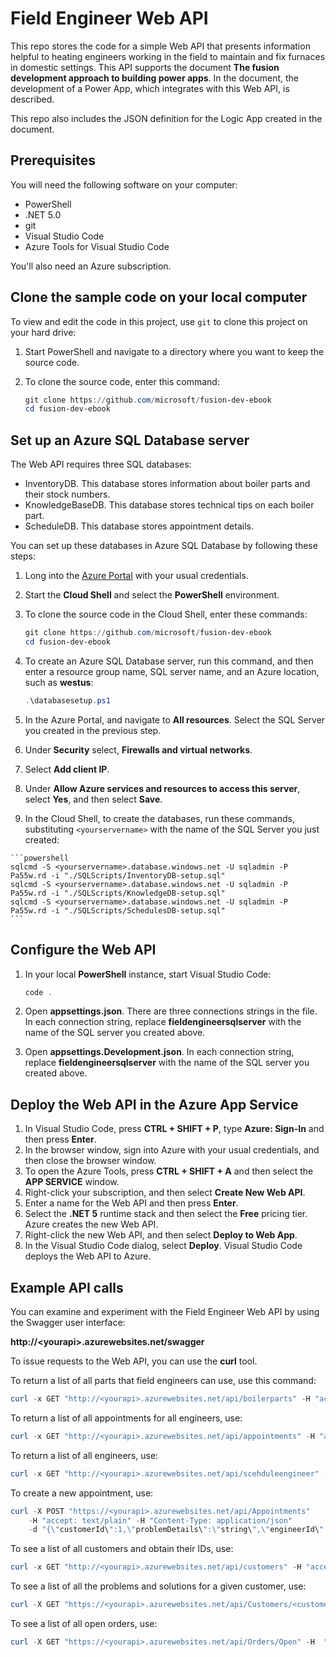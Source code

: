 # Field Engineer Web API

This repo stores the code for a simple Web API that presents information helpful to heating engineers working in the field to maintain and fix furnaces in domestic settings. This API supports the document **The fusion development approach to building power apps**. In the document, the development of a Power App, which integrates with this Web API, is described.

This repo also includes the JSON definition for the Logic App created in the document.

## Prerequisites

You will need the following software on your computer:

- PowerShell
- .NET 5.0
- git
- Visual Studio Code
- Azure Tools for Visual Studio Code

You'll also need an Azure subscription.

## Clone the sample code on your local computer

To view and edit the code in this project, use `git` to clone this project on your hard drive:

1. Start PowerShell and navigate to a directory where you want to keep the source code.
1. To clone the source code, enter this command:

    ```powershell
    git clone https://github.com/microsoft/fusion-dev-ebook
    cd fusion-dev-ebook
    ```

## Set up an Azure SQL Database server

The Web API requires three SQL databases:

- InventoryDB. This database stores information about boiler parts and their stock numbers.
- KnowledgeBaseDB. This database stores technical tips on each boiler part.
- ScheduleDB. This database stores appointment details.

You can set up these databases in Azure SQL Database by following these steps:

1. Long into the [Azure Portal](https://portal.azure.com) with your usual credentials.
1. Start the **Cloud Shell** and select the **PowerShell** environment.
1. To clone the source code in the Cloud Shell, enter these commands:

    ```powershell
    git clone https://github.com/microsoft/fusion-dev-ebook
    cd fusion-dev-ebook
    ```

1. To create an Azure SQL Database server, run this command, and then enter a resource group name, SQL server name, and an Azure location, such as **westus**:

    ```powershell
    .\databasesetup.ps1
    ```

1. In the Azure Portal, and navigate to **All resources**. Select the SQL Server you created in the previous step.
1. Under **Security** select, **Firewalls and virtual networks**.
1. Select **Add client IP**.
1. Under **Allow Azure services and resources to access this server**, select **Yes**, and then select **Save**.
1. In the Cloud Shell, to create the databases, run these commands, substituting `<yourservername>` with the name of the SQL Server you just created:

<!-- TODO: this currently tries to create tables in Master -->

    ```powershell
    sqlcmd -S <yourservername>.database.windows.net -U sqladmin -P Pa55w.rd -i "./SQLScripts/InventoryDB-setup.sql"
    sqlcmd -S <yourservername>.database.windows.net -U sqladmin -P Pa55w.rd -i "./SQLScripts/KnowledgeDB-setup.sql"
    sqlcmd -S <yourservername>.database.windows.net -U sqladmin -P Pa55w.rd -i "./SQLScripts/SchedulesDB-setup.sql"
    ```

## Configure the Web API

1. In your local **PowerShell** instance, start Visual Studio Code:

    ```powershell
    code .
    ```

1. Open **appsettings.json**. There are three connections strings in the file. In each connection string, replace **fieldengineersqlserver** with the name of the SQL server you created above.
1. Open **appsettings.Development.json**. In each connection string, replace **fieldengineersqlserver** with the name of the SQL server you created above.

## Deploy the Web API in the Azure App Service

1. In Visual Studio Code, press **CTRL + SHIFT + P**, type **Azure: Sign-In** and then press **Enter**.
1. In the browser window, sign into Azure with your usual credentials, and then close the browser window.
1. To open the Azure Tools, press **CTRL + SHIFT + A** and then select the **APP SERVICE** window.
1. Right-click your subscription, and then select **Create New Web API**.
1. Enter a name for the Web API and then press **Enter**.
1. Select the **.NET 5** runtime stack and then select the **Free** pricing tier. Azure creates the new Web API.
1. Right-click the new Web API, and then select **Deploy to Web App**.
1. In the Visual Studio Code dialog, select **Deploy**. Visual Studio Code deploys the Web API to Azure.

## Example API calls

You can examine and experiment with the Field Engineer Web API by using the Swagger user interface:

**http://&lt;yourapi&gt;.azurewebsites.net/swagger**

To issue requests to the Web API, you can use the **curl** tool.

To return a list of all parts that field engineers can use, use this command:

```powershell
curl -x GET "http://<yourapi>.azurewebsites.net/api/boilerparts" -H "accept: text/plain"
```

To return a list of all appointments for all engineers, use:

```powershell
curl -x GET "http://<yourapi>.azurewebsites.net/api/appointments" -H "accept: text/plain"
```

To return a list of all engineers, use:

```powershell
curl -x GET "http://<yourapi>.azurewebsites.net/api/scehduleengineer" -H "accept: text/plain"
```

To create a new appointment, use:

```powershell
curl -X POST "https://<yourapi>.azurewebsites.net/api/Appointments" 
    -H "accept: text/plain" -H "Content-Type: application/json" 
    -d "{\"customerId\":1,\"problemDetails\":\"string\",\"engineerId\": <Guid>,\"startDateTime\":\"2021-03-22T14:23:45.434Z\"}
```

To see a list of all customers and obtain their IDs, use:

```powershell
curl -x GET "http://<yourapi>.azurewebsites.net/api/customers" -H "accept: text/plain"
```

To see a list of all the problems and solutions for a given customer, use:

```powershell
curl -X GET "https://<yourapi>.azurewebsites.net/api/Customers/<customersid>/Notes" -H  "accept: text/plain"
```

To see a list of all open orders, use:

```powershell
curl -X GET "https://<yourapi>.azurewebsites.net/api/Orders/Open" -H  "accept: text/plain"
```
